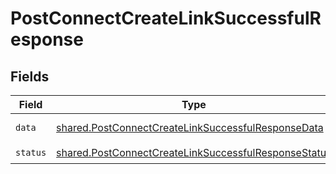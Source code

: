 # PostConnectCreateLinkSuccessfulResponse


## Fields

| Field                                                                                                                                                                                                                                                                                                                                                                       | Type                                                                                                                                                                                                                                                                                                                                                                        | Required                                                                                                                                                                                                                                                                                                                                                                    | Description                                                                                                                                                                                                                                                                                                                                                                 | Example                                                                                                                                                                                                                                                                                                                                                                     |
| --------------------------------------------------------------------------------------------------------------------------------------------------------------------------------------------------------------------------------------------------------------------------------------------------------------------------------------------------------------------------- | --------------------------------------------------------------------------------------------------------------------------------------------------------------------------------------------------------------------------------------------------------------------------------------------------------------------------------------------------------------------------- | --------------------------------------------------------------------------------------------------------------------------------------------------------------------------------------------------------------------------------------------------------------------------------------------------------------------------------------------------------------------------- | --------------------------------------------------------------------------------------------------------------------------------------------------------------------------------------------------------------------------------------------------------------------------------------------------------------------------------------------------------------------------- | --------------------------------------------------------------------------------------------------------------------------------------------------------------------------------------------------------------------------------------------------------------------------------------------------------------------------------------------------------------------------- |
| `data`                                                                                                                                                                                                                                                                                                                                                                      | [shared.PostConnectCreateLinkSuccessfulResponseData](../../models/shared/postconnectcreatelinksuccessfulresponsedata.md)                                                                                                                                                                                                                                                    | :heavy_check_mark:                                                                                                                                                                                                                                                                                                                                                          | N/A                                                                                                                                                                                                                                                                                                                                                                         | {"link":"https://connect.kombo.dev/v1?token=eyJhbGciOiJIUzI1NiIsInR5cCI6IkpXVCJ9.SWYgeW91IGFyZSByZWFkaW5nIHRoaXMsIHdlIHdvdWxkIGxpa2UgdG8gbGV0IHlvdSBrbm93IHRoYXQgd2UgYXJlIGhpcmluZyBwZW9wbGUgbGlrZSB5b3UgOikuIFJlYWNoIG91dCB0byBhbGV4QGtvbWJvLmRldiB0byBnZXQgaW4gY29udGFjdCBhbmQgdGVsbCBoaW0geW91IGNvbWUgZnJvbSB0aGUgSldUIDsp._hhX5YTtHfLn9ZC806dZceRn2whzxHyrhft1ONzNgOE"} |
| `status`                                                                                                                                                                                                                                                                                                                                                                    | [shared.PostConnectCreateLinkSuccessfulResponseStatus](../../models/shared/postconnectcreatelinksuccessfulresponsestatus.md)                                                                                                                                                                                                                                                | :heavy_check_mark:                                                                                                                                                                                                                                                                                                                                                          | N/A                                                                                                                                                                                                                                                                                                                                                                         |                                                                                                                                                                                                                                                                                                                                                                             |